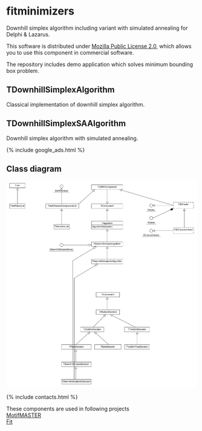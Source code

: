 # fitminimizers
Downhill simplex algorithm including variant with simulated annealing for Delphi & Lazarus. 

This software is distributed under [Mozilla Public License 2.0](https://www.mozilla.org/en-US/MPL/2.0/), which allows you to use this component in commercial software.

The repository includes demo application which solves minimum bounding box problem.

## TDownhillSimplexAlgorithm
Classical implementation of downhill simplex algorithm.

## TDownhillSimplexSAAlgorithm
Downhill simplex algorithm with simulated annealing.

{% include google_ads.html %}

## Class diagram
![Class diagram](assets/classes.png)

{% include contacts.html %}

These components are used in following projects  
[MotifMASTER](http://motifmaster.sourceforge.net/)  
[Fit](https://dvmorozov.github.io/fit/)  
